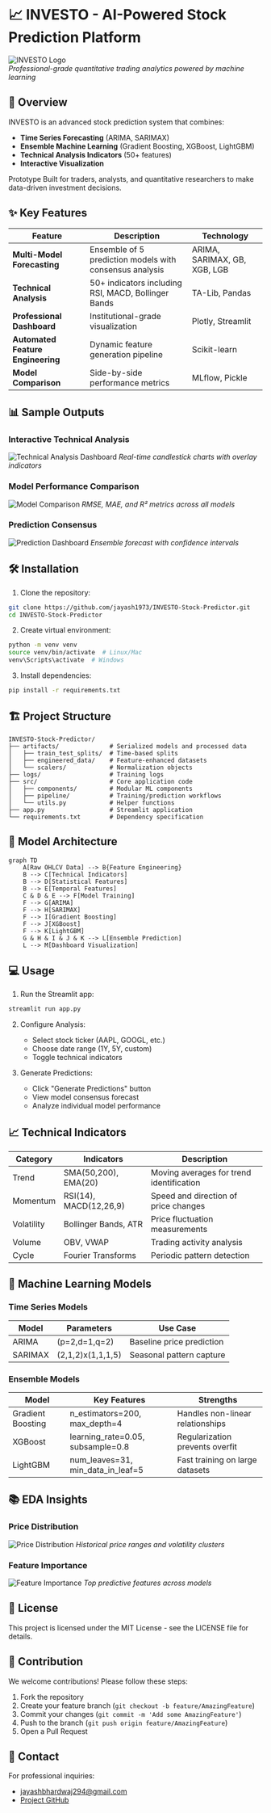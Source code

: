 # 📈 INVESTO - AI-Powered Stock Prediction Platform

![INVESTO Logo](assets/logo.jfif)  
*Professional-grade quantitative trading analytics powered by machine learning*

## 🚀 Overview

INVESTO is an advanced stock prediction system that combines:
- **Time Series Forecasting** (ARIMA, SARIMAX)
- **Ensemble Machine Learning** (Gradient Boosting, XGBoost, LightGBM)
- **Technical Analysis Indicators** (50+ features)
- **Interactive Visualization**

Prototype Built for traders, analysts, and quantitative researchers to make data-driven investment decisions.

## ✨ Key Features

| Feature | Description | Technology |
|---------|-------------|------------|
| **Multi-Model Forecasting** | Ensemble of 5 prediction models with consensus analysis | ARIMA, SARIMAX, GB, XGB, LGB |
| **Technical Analysis** | 50+ indicators including RSI, MACD, Bollinger Bands | TA-Lib, Pandas |
| **Professional Dashboard** | Institutional-grade visualization | Plotly, Streamlit |
| **Automated Feature Engineering** | Dynamic feature generation pipeline | Scikit-learn |
| **Model Comparison** | Side-by-side performance metrics | MLflow, Pickle |

## 📊 Sample Outputs

### Interactive Technical Analysis
![Technical Analysis Dashboard](docs/images/technical_analysis.png)
*Real-time candlestick charts with overlay indicators*

### Model Performance Comparison
![Model Comparison](docs/images/model_comparison.png)
*RMSE, MAE, and R² metrics across all models*

### Prediction Consensus
![Prediction Dashboard](docs/images/predictions.png)
*Ensemble forecast with confidence intervals*

## 🛠️ Installation

1. Clone the repository:
```bash
git clone https://github.com/jayash1973/INVESTO-Stock-Predictor.git
cd INVESTO-Stock-Predictor
```

2. Create virtual environment:
```bash
python -m venv venv
source venv/bin/activate  # Linux/Mac
venv\Scripts\activate  # Windows
```

3. Install dependencies:
```bash
pip install -r requirements.txt
```

## 🏗️ Project Structure
```
INVESTO-Stock-Predictor/
├── artifacts/              # Serialized models and processed data
│   ├── train_test_splits/  # Time-based splits
│   ├── engineered_data/    # Feature-enhanced datasets
│   └── scalers/            # Normalization objects
├── logs/                   # Training logs
├── src/                    # Core application code
│   ├── components/         # Modular ML components
│   ├── pipeline/           # Training/prediction workflows
│   └── utils.py            # Helper functions
├── app.py                  # Streamlit application
└── requirements.txt        # Dependency specification
```

## 🧠 Model Architecture
```mermaid
graph TD
    A[Raw OHLCV Data] --> B{Feature Engineering}
    B --> C[Technical Indicators]
    B --> D[Statistical Features]
    B --> E[Temporal Features]
    C & D & E --> F[Model Training]
    F --> G[ARIMA]
    F --> H[SARIMAX]
    F --> I[Gradient Boosting]
    F --> J[XGBoost]
    F --> K[LightGBM]
    G & H & I & J & K --> L[Ensemble Prediction]
    L --> M[Dashboard Visualization]
```

## 💻 Usage

1. Run the Streamlit app:
```bash
streamlit run app.py
```

2. Configure Analysis:
   - Select stock ticker (AAPL, GOOGL, etc.)
   - Choose date range (1Y, 5Y, custom)
   - Toggle technical indicators

3. Generate Predictions:
   - Click "Generate Predictions" button
   - View model consensus forecast
   - Analyze individual model performance

## 📈 Technical Indicators

| Category | Indicators | Description |
|----------|------------|-------------|
| Trend | SMA(50,200), EMA(20) | Moving averages for trend identification |
| Momentum | RSI(14), MACD(12,26,9) | Speed and direction of price changes |
| Volatility | Bollinger Bands, ATR | Price fluctuation measurements |
| Volume | OBV, VWAP | Trading activity analysis |
| Cycle | Fourier Transforms | Periodic pattern detection |

## 🤖 Machine Learning Models

### Time Series Models
| Model | Parameters | Use Case |
|-------|------------|----------|
| ARIMA | (p=2,d=1,q=2) | Baseline price prediction |
| SARIMAX | (2,1,2)x(1,1,1,5) | Seasonal pattern capture |

### Ensemble Models
| Model | Key Features | Strengths |
|-------|--------------|-----------|
| Gradient Boosting | n_estimators=200, max_depth=4 | Handles non-linear relationships |
| XGBoost | learning_rate=0.05, subsample=0.8 | Regularization prevents overfit |
| LightGBM | num_leaves=31, min_data_in_leaf=5 | Fast training on large datasets |

## 📚 EDA Insights

### Price Distribution
![Price Distribution](docs/images/price_distribution.png)
*Historical price ranges and volatility clusters*

### Feature Importance
![Feature Importance](docs/images/feature_importance.png)
*Top predictive features across models*


## 📜 License
This project is licensed under the MIT License - see the LICENSE file for details.

## 🤝 Contribution
We welcome contributions! Please follow these steps:

1. Fork the repository
2. Create your feature branch (`git checkout -b feature/AmazingFeature`)
3. Commit your changes (`git commit -m 'Add some AmazingFeature'`)
4. Push to the branch (`git push origin feature/AmazingFeature`)
5. Open a Pull Request

## 📧 Contact
For professional inquiries:
- jayashbhardwaj294@gmail.com
- [Project GitHub](https://github.com/jayash1973/INVESTO-Stock-Predictor)